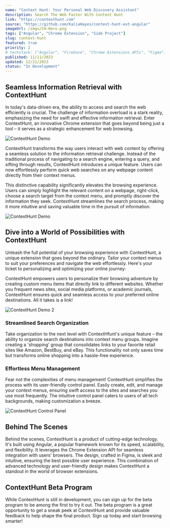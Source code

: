 ```yaml
---
name: "Context Hunt: Your Personal Web Discovery Assistant"
description: Search The Web Faster With Context Hunt
link: "https://contexthunt.com"
source: "https://github.com/KaliaHayes/context-hunt-ext-angular"
imageUrl: /imgs/CH-Hero.png
tags: ["Angular", "Chrome Extension", "Side Project"]
slug: context-hunt
featured: true
priority: 2
# techstack: ["Angular", "Firebase", "Chrome Extensions APIs", "Figma"]
published: 11/11/2023
updated: 12/21/2023
status: "In Development"
---
```


## Seamless Information Retrieval with ContextHunt

In today's data-driven era, the ability to access and search the web efficiently is crucial. The challenge of information overload is a stark reality, emphasizing the need for swift and effective information retrieval. Enter ContextHunt, an innovative Chrome extension that goes beyond being just a tool – it serves as a strategic enhancement for web browsing.

![ContextHunt Demo](/imgs/CH.png)

ContextHunt transforms the way users interact with web content by offering a seamless solution to the information retrieval challenge. Instead of the traditional process of navigating to a search engine, entering a query, and sifting through results, ContextHunt introduces a unique feature. Users can now effortlessly perform quick web searches on any webpage content directly from their context menus.

This distinctive capability significantly elevates the browsing experience. Users can simply highlight the relevant content on a webpage, right-click, choose a search target from the context menu, and promptly discover the information they seek. ContextHunt streamlines the search process, making it more intuitive and saving valuable time in the pursuit of information.

![ContextHunt Demo](/imgs/CH2.png)

## Dive into a World of Possibilities with ContextHunt

Unleash the full potential of your browsing experience with ContextHunt, a unique extension that goes beyond the ordinary. Tailor your context menus to suit your preferences and navigate the web effortlessly. Here's your ticket to personalizing and optimizing your online journey:

ContextHunt empowers users to personalize their browsing adventure by creating custom menu items that directly link to different websites. Whether you frequent news sites, social media platforms, or academic journals, ContextHunt ensures quick and seamless access to your preferred online destinations. All it takes is a link!

![ContextHunt Demo 2](/imgs/CH3.png)

### Streamlined Search Organization

Take organization to the next level with ContextHfunt's unique feature – the ability to organize search destinations into context menu groups. Imagine creating a 'shopping' group that consolidates links to your favorite retail sites like Amazon, BestBuy, and eBay. This functionality not only saves time but transforms online shopping into a hassle-free experience.

### Effortless Menu Management

Fear not the complexities of menu management! ContextHunt simplifies the process with its user-friendly control panel. Easily create, edit, and manage your context menus, ensuring swift access to the sites and searches you use most frequently. The intuitive control panel caters to users of all tech backgrounds, making customization a breeze.

![ContextHunt Control Panel](/imgs/CH4.png)

## Behind The Scenes

Behind the scenes, ContextHunt is a product of cutting-edge technology. It's built using Angular, a popular framework known for its speed, scalability, and flexibility. It leverages the Chrome Extension API for seamless integration with users' browsers. The design, crafted in Figma, is sleek and intuitive, ensuring the best possible user experience. This combination of advanced technology and user-friendly design makes ContextHunt a standout in the world of browser extensions.

## ContextHunt Beta Program

While ContextHunt is still in development, you can sign up for the beta program to be among the first to try it out. The beta program is a great opportunity to get a sneak peek at ContextHunt and provide valuable feedback to help shape the final product. Sign up today and start browsing smarter!

<!-- In conclusion, ContextHunt is a game-changer for web browsing. It streamlines searches, personalizes browsing experiences, and makes the most of the web’s vast resources. With its powerful search capabilities, customizable options, and intuitive interface, Context Hunt is a must-have tool for anyone who spends time online. Try ContextHunt today and start browsing smarter! -->
